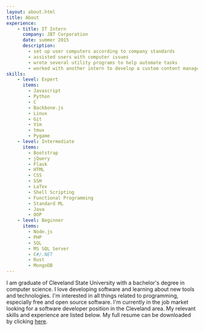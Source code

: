 ```yaml
---
layout: about.html
title: About
experience:
    - title: IT Intern
      company: JBT Corporation
      date: summer 2015
      description: 
        - set up user computers according to company standards
        - assisted users with computer issues
        - wrote several utility programs to help automate tasks
        - worked with another intern to develop a custom content management solution utilizing Microsoft SharePoint, C#/.NET, and HTML/CSS/JS
skills:
    - level: Expert
      items:
        - Javascript
        - Python
        - C
        - Backbone.js
        - Linux
        - Git
        - Vim
        - tmux
        - Pygame
    - level: Intermediate
      items:
        - Bootstrap
        - jQuery
        - Flask
        - HTML
        - CSS
        - SSH
        - LaTex
        - Shell Scripting
        - Functional Programming
        - Standard ML
        - Java
        - OOP
    - level: Beginner
      items:
        - Node.js
        - PHP
        - SQL
        - MS SQL Server
        - C#/.NET
        - Rust
        - MongoDB
---
```

I am graduate of Cleveland State University with a bachelor's degree in computer science.
I love developing software and learning about new tools and technologies.
I'm interested in all things related to programming, especially free and open source software.
I'm currently in the job market looking for a software developer position in the Cleveland area.
My relevant skills and experience are listed below. 
My full resume can be downloaded by clicking <a href="/assets/derek-morey-resume.pdf" download>here</a>.
